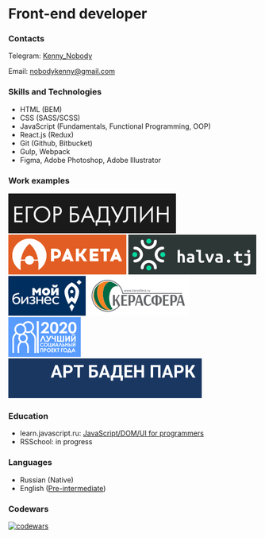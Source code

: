 # Front-end developer

### Contacts

Telegram: [Kenny_Nobody](https://t.me/Kenny_Nobody)

Email: [nobodykenny@gmail.com](mailto:nobodykenny@gmail.com)

### Skills and Technologies

- HTML (BEM)
- CSS (SASS/SCSS)
- JavaScript (Fundamentals, Functional Programming, OOP)
- React.js (Redux)
- Git (Github, Bitbucket)
- Gulp, Webpack
- Figma, Adobe Photoshop, Adobe Illustrator

### Work examples

[![егор бадулин](assets/logo-art.svg)](https://egor-badulin.ru/)
[![ракета](assets/logo-rocket.svg)](https://rpk39.ru/)
[![халва](assets/logo-halva.svg)](https://halva.tj/)
[![центр поддержки экспорта](assets/logo-business.svg)](https://exportkld.ru/)
[![керасфера](assets/logo-kerasfera.svg)](https://kerasfera.ru/)
[![лучший социальный проект года](assets/logo-awward.svg)](https://lspg.mbkaliningrad.ru/)
[![арт баден парк](assets/logo-artbaden.svg)](http://artbaden.diez.io/)

### Education

- learn.javascript.ru: [JavaScript/DOM/UI for programmers](https://learn.javascript.ru/courses/js-20180219-2100/kenny-nobody/en/certificate.jpg)
- RSSchool: in progress

### Languages

- Russian (Native)
- English ([Pre-intermediate](https://simpler.via-mobi.com/storage/certificate/186/185903_PQfLZYczL0UvC6An.png))

### Codewars

[![codewars](https://www.codewars.com/users/KennyNobody/badges/small)](https://www.codewars.com/users/KennyNobody/)